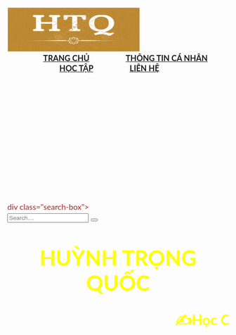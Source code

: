 
<html lang="en">
<head>
    <meta charset="utf-8">
  <title>
   My website 
  </title>
  </head>
  <body background="278149618_3100984840165276_7387392864875766341_n.png">
    <h3 align="center">
        <img src="c28d016fae546f0a3645.jpg" width="300" height="100" />
      &nbsp; &nbsp; &nbsp; &nbsp; &nbsp; &nbsp; &nbsp; &nbsp; &nbsp; &nbsp; &nbsp; &nbsp;
       &nbsp; &nbsp; &nbsp; &nbsp; &nbsp; &nbsp; &nbsp; &nbsp; &nbsp; &nbsp; &nbsp; &nbsp;
       &nbsp; &nbsp; &nbsp; &nbsp; &nbsp; &nbsp; &nbsp; &nbsp; &nbsp; &nbsp; &nbsp; &nbsp;
      <font face="cinzel" size="4">
        <font face="Lato" color="#B22222"><a href="https://huynhtrongquoc.github.io/">TRANG CHỦ</a> &nbsp; &nbsp; &nbsp; &nbsp; &nbsp; &nbsp; &nbsp; &nbsp; &nbsp;
          <font face="Lato" color="#B22222"><a href="259726078_1395462010886869_7665738924280640520_n.png">THÔNG TIN CÁ NHÂN</a> &nbsp; &nbsp; &nbsp; &nbsp; &nbsp; &nbsp; &nbsp; &nbsp; &nbsp;
          <font face="Lato" color="#B22222"><a href="https://huynhtrongquoc.github.io/hoctap.html">HỌC TẬP</a> &nbsp; &nbsp; &nbsp; &nbsp; &nbsp; &nbsp; &nbsp; &nbsp; &nbsp;
          <font face="Lato" color="#B22222"><a href="https://www.facebook.com/HuynhQuoc016">LIÊN HỆ</a>&nbsp; &nbsp; &nbsp; &nbsp; &nbsp; &nbsp; &nbsp; &nbsp; &nbsp;
      </font>
    </h3>
    <br /><br /><br /><br /><br /><br /><br /><br /><br /><br /><br /><br />
                div class="search-box">
                <form class="example" action="https://nguyentanhungg.github.io/camon" >
                    <input type="search" placeholder="Search...." required>
                    <button type="submit"><i class="fa-solid fa-magnifying-glass"></i></button>
                </form>
            </div>
    <h1 align="center">
      <font face="Lato" color="#FFFF00" size="7">
          HUỲNH TRỌNG QUỐC
      </font>
    </h1>
    <h3 align="center">
      <font face="Lato" color="#FFFF00" size="6">
        <marquee>✍️Học Cách Kiếm Tiền Thay Vì Học Cách Tiết Kiệm✍️<marquee>
      </font>
    </h3>
          </br>
  </h3>
  </body>
  </html>


